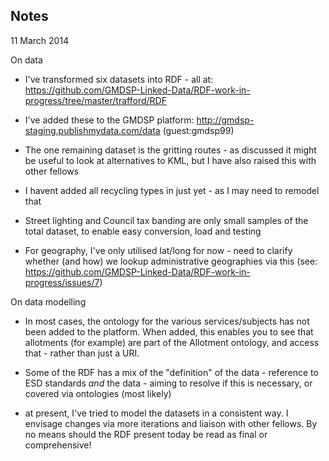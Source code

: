 
Notes
------------------
11 March 2014

On data

- I've transformed six datasets into RDF - all at: https://github.com/GMDSP-Linked-Data/RDF-work-in-progress/tree/master/trafford/RDF

- I've added these to the GMDSP platform: http://gmdsp-staging.publishmydata.com/data (guest:gmdsp99)

- The one remaining dataset is the gritting routes - as discussed it might be useful to look at alternatives to KML, but I have also raised this with other fellows

- I havent added all recycling types in just yet - as I may need to remodel that 

- Street lighting and Council tax banding are only small samples of the total dataset, to enable easy conversion, load and testing

- For geography, I've only utilised lat/long for now - need to clarify whether (and how) we lookup administrative geographies via this (see: https://github.com/GMDSP-Linked-Data/RDF-work-in-progress/issues/7)

On data modelling

- In most cases, the ontology for the various services/subjects has not been added to the platform.  When added, this enables you to see that allotments (for example) are part of the Allotment ontology, and access that - rather than just a URI.

- Some of the RDF has a mix of the "definition" of the data - reference to ESD standards *and* the data - aiming to resolve if this is necessary, or covered via ontologies (most likely)

- at present, I've tried to model the datasets in a consistent way.  I envisage changes via more iterations and liaison with other fellows.  By no means should the RDF present today be read as final or comprehensive!
